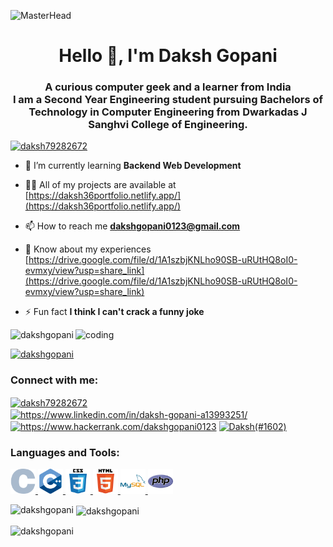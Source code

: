 ![MasterHead](https://camo.githubusercontent.com/a93031e8b1d874c7d1f76754c67db6530b3087117e7e5ca4dd9c0d903d53efaf/68747470733a2f2f7170682e6366322e71756f726163646e2e6e65742f6d61696e2d71696d672d6661376234626463336232663733653734396535633263363436643461653133)
<h1 align="center">Hello 👋, I'm Daksh Gopani</h1>
<h3 align="center">A curious computer geek and a learner from India<br>
I am a Second Year Engineering student pursuing Bachelors of Technology in Computer Engineering from Dwarkadas J Sanghvi College of Engineering.<br>
</h3> 
<p align="left"> <a href="https://twitter.com/daksh79282672" target="blank"><img src="https://img.shields.io/twitter/follow/daksh79282672?logo=twitter&style=for-the-badge" alt="daksh79282672" /></a> </p>

- 🌱 I’m currently learning **Backend Web Development**

- 👨‍💻 All of my projects are available at [https://daksh36portfolio.netlify.app/](https://daksh36portfolio.netlify.app/)

- 📫 How to reach me **dakshgopani0123@gmail.com**

- 📄 Know about my experiences [https://drive.google.com/file/d/1A1szbjKNLho90SB-uRUtHQ8oI0-evmxy/view?usp=share_link](https://drive.google.com/file/d/1A1szbjKNLho90SB-uRUtHQ8oI0-evmxy/view?usp=share_link)

- ⚡ Fun fact **I think I can't crack a funny joke**

<img align="right" alt="coding" width="400" src="https://www.wingstechsolutions.com/wp-content/uploads/2022/03/full-stack-development.gif">

<p align="left"> <img src="https://komarev.com/ghpvc/?username=dakshgopani&label=Profile%20views&color=0e75b6&style=flat" alt="dakshgopani" /> </p>

<p align="left"> <a href="https://github.com/ryo-ma/github-profile-trophy"><img src="https://github-profile-trophy.vercel.app/?username=dakshgopani" alt="dakshgopani" /></a> </p>


<h3 align="left">Connect with me:</h3>
<p align="left">
<a href="https://twitter.com/daksh79282672" target="blank"><img align="center" src="https://raw.githubusercontent.com/rahuldkjain/github-profile-readme-generator/master/src/images/icons/Social/twitter.svg" alt="daksh79282672" height="30" width="40" /></a>
<a href="https://linkedin.com/in/https://www.linkedin.com/in/daksh-gopani-a13993251/" target="blank"><img align="center" src="https://raw.githubusercontent.com/rahuldkjain/github-profile-readme-generator/master/src/images/icons/Social/linked-in-alt.svg" alt="https://www.linkedin.com/in/daksh-gopani-a13993251/" height="30" width="40" /></a>
<a href="https://www.hackerrank.com/https://www.hackerrank.com/dakshgopani0123" target="blank"><img align="center" src="https://raw.githubusercontent.com/rahuldkjain/github-profile-readme-generator/master/src/images/icons/Social/hackerrank.svg" alt="https://www.hackerrank.com/dakshgopani0123" height="30" width="40" /></a>
<a href="https://discord.gg/Daksh(#1602)" target="blank"><img align="center" src="https://raw.githubusercontent.com/rahuldkjain/github-profile-readme-generator/master/src/images/icons/Social/discord.svg" alt="Daksh(#1602)" height="30" width="40" /></a>
</p>

<h3 align="left">Languages and Tools:</h3>
<p align="left"> <a href="https://www.cprogramming.com/" target="_blank" rel="noreferrer"> <img src="https://raw.githubusercontent.com/devicons/devicon/master/icons/c/c-original.svg" alt="c" width="40" height="40"/> </a> <a href="https://www.w3schools.com/cpp/" target="_blank" rel="noreferrer"> <img src="https://raw.githubusercontent.com/devicons/devicon/master/icons/cplusplus/cplusplus-original.svg" alt="cplusplus" width="40" height="40"/> </a> <a href="https://www.w3schools.com/css/" target="_blank" rel="noreferrer"> <img src="https://raw.githubusercontent.com/devicons/devicon/master/icons/css3/css3-original-wordmark.svg" alt="css3" width="40" height="40"/> </a> <a href="https://www.w3.org/html/" target="_blank" rel="noreferrer"> <img src="https://raw.githubusercontent.com/devicons/devicon/master/icons/html5/html5-original-wordmark.svg" alt="html5" width="40" height="40"/> </a> <a href="https://www.mysql.com/" target="_blank" rel="noreferrer"> <img src="https://raw.githubusercontent.com/devicons/devicon/master/icons/mysql/mysql-original-wordmark.svg" alt="mysql" width="40" height="40"/> </a> <a href="https://www.php.net" target="_blank" rel="noreferrer"> <img src="https://raw.githubusercontent.com/devicons/devicon/master/icons/php/php-original.svg" alt="php" width="40" height="40"/> </a> </p>

<p><img align="left" src="https://github-readme-stats.vercel.app/api/top-langs?username=dakshgopani&show_icons=true&locale=en&layout=compact" alt="dakshgopani" /></p>

<p>&nbsp;<img align="center" src="https://github-readme-stats.vercel.app/api?username=dakshgopani&show_icons=true&locale=en" alt="dakshgopani" /></p>

<p><img align="center" src="https://github-readme-streak-stats.herokuapp.com/?user=dakshgopani&" alt="dakshgopani" /></p>
